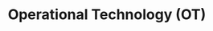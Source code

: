 ---
title: Operational Technology (OT)
menu:
    sidebar:
        name: Operational Technology (OT)
        identifier: operational-technology
        parent: cyber-security
        weight: 1
---